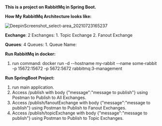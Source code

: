 **This is a project on RabbitMq in Spring Boot.**

**How My RabbitMq Architecture looks like:**

![DeepinScreenshot_select-area_20210723165237](https://user-images.githubusercontent.com/36277015/126775205-17a5dc1f-a521-4478-9bdc-947007c83108.png)

  **Exchange**: 2 Exchanges: 1. Topic Exchange
                             2. Fanout Exchange
     
  **Queues**: 4 Queues: 1. Queue Name:

**Run RabbitMq in docker:**
  1. run command: docker run -d --hostname my-rabbit --name some-rabbit -p 15672:15672 -p 5672:5672 rabbitmq:3-management

**Run SpringBoot Project:**
  1. run main application.
  2. Access /publish with body {"message":"message to publish"} using Postman to Publish to All Exchanges.
  3. Access /publish/fanoutExchange with body {"message":"message to publish"} using Postman to Publish to Fanout Exchanges.
  4. Access /publish/topicExchange with body {"message":"message to publish"} using Postman to Publish to Topic Exchanges.


